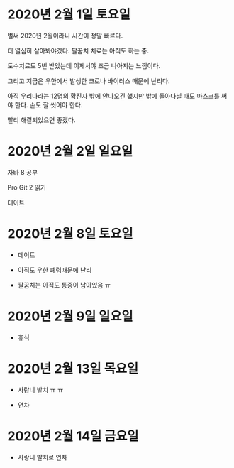 
# 2020년 2월 1일 토요일

벌써 2020년 2월이라니 시간이 정말 빠르다.

더 열심히 살아봐야겠다. 팔꿈치 치료는 아직도 하는 중.

도수치료도 5번 받았는데 이제서야 조금 나아지는 느낌이다.

그리고 지금은 우한에서 발생한 코로나 바이러스 때문에 난리다.

아직 우리나라는 12명의 확진자 밖에 안나오긴 했지만 밖에 돌아다닐 때도 마스크를 써야 한다. 손도 잘 씻어야 한다.

빨리 해결되었으면 좋겠다.

# 2020년 2월 2일 일요일

자바 8 공부

Pro Git 2 읽기

데이트

# 2020년 2월 8일 토요일

- 데이트

- 아직도 우한 폐렴때문에 난리

- 팔꿈치는 아직도 통증이 남아있음 ㅠ

# 2020년 2월 9일 일요일

- 휴식

# 2020년 2월 13일 목요일

- 사랑니 발치 ㅠ ㅠ

- 연차

# 2020년 2월 14일 금요일

- 사랑니 발치로 연차

